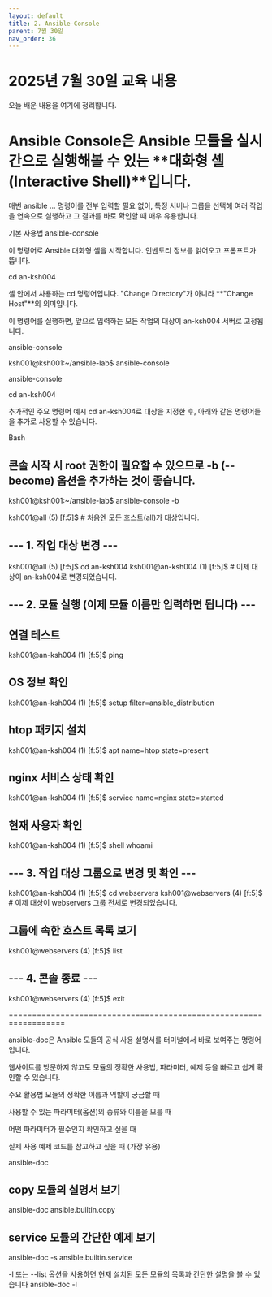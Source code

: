 ```yaml
---
layout: default
title: 2. Ansible-Console
parent: 7월 30일
nav_order: 36
---
```


# 2025년 7월 30일 교육 내용

오늘 배운 내용을 여기에 정리합니다.

# Ansible Console은 Ansible 모듈을 실시간으로 실행해볼 수 있는 **대화형 셸(Interactive Shell)**입니다.

매번 ansible ... 명령어를 전부 입력할 필요 없이, 특정 서버나 그룹을 선택해 여러 작업을 연속으로 실행하고 그 결과를 바로 확인할 때 매우 유용합니다.

기본 사용법
ansible-console

이 명령어로 Ansible 대화형 셸을 시작합니다. 인벤토리 정보를 읽어오고 프롬프트가 뜹니다.

cd an-ksh004

셸 안에서 사용하는 cd 명령어입니다. "Change Directory"가 아니라 **"Change Host"**의 의미입니다.

이 명령어를 실행하면, 앞으로 입력하는 모든 작업의 대상이 an-ksh004 서버로 고정됩니다.


ansible-console

ksh001@ksh001:~/ansible-lab$ ansible-console

ansible-console

cd an-ksh004


추가적인 주요 명령어 예시
cd an-ksh004로 대상을 지정한 후, 아래와 같은 명령어들을 추가로 사용할 수 있습니다.

Bash

## 콘솔 시작 시 root 권한이 필요할 수 있으므로 -b (--become) 옵션을 추가하는 것이 좋습니다.
ksh001@ksh001:~/ansible-lab$ ansible-console -b

ksh001@all (5) [f:5]$ # 처음엔 모든 호스트(all)가 대상입니다.

## --- 1. 작업 대상 변경 ---
ksh001@all (5) [f:5]$ cd an-ksh004
ksh001@an-ksh004 (1) [f:5]$ # 이제 대상이 an-ksh004로 변경되었습니다.

## --- 2. 모듈 실행 (이제 모듈 이름만 입력하면 됩니다) ---
## 연결 테스트
ksh001@an-ksh004 (1) [f:5]$ ping

## OS 정보 확인
ksh001@an-ksh004 (1) [f:5]$ setup filter=ansible_distribution

## htop 패키지 설치
ksh001@an-ksh004 (1) [f:5]$ apt name=htop state=present

## nginx 서비스 상태 확인
ksh001@an-ksh004 (1) [f:5]$ service name=nginx state=started

## 현재 사용자 확인
ksh001@an-ksh004 (1) [f:5]$ shell whoami

## --- 3. 작업 대상 그룹으로 변경 및 확인 ---
ksh001@an-ksh004 (1) [f:5]$ cd webservers
ksh001@webservers (4) [f:5]$ # 이제 대상이 webservers 그룹 전체로 변경되었습니다.

## 그룹에 속한 호스트 목록 보기
ksh001@webservers (4) [f:5]$ list

## --- 4. 콘솔 종료 ---
ksh001@webservers (4) [f:5]$ exit

==================================================================

ansible-doc은 Ansible 모듈의 공식 사용 설명서를 터미널에서 바로 보여주는 명령어입니다.

웹사이트를 방문하지 않고도 모듈의 정확한 사용법, 파라미터, 예제 등을 빠르고 쉽게 확인할 수 있습니다.

주요 활용법
모듈의 정확한 이름과 역할이 궁금할 때

사용할 수 있는 파라미터(옵션)의 종류와 이름을 모를 때

어떤 파라미터가 필수인지 확인하고 싶을 때

실제 사용 예제 코드를 참고하고 싶을 때 (가장 유용)


ansible-doc

## copy 모듈의 설명서 보기
ansible-doc ansible.builtin.copy

## service 모듈의 간단한 예제 보기
ansible-doc -s ansible.builtin.service

-l 또는 --list 옵션을 사용하면 현재 설치된 모든 모듈의 목록과 간단한 설명을 볼 수 있습니다
ansible-doc -l